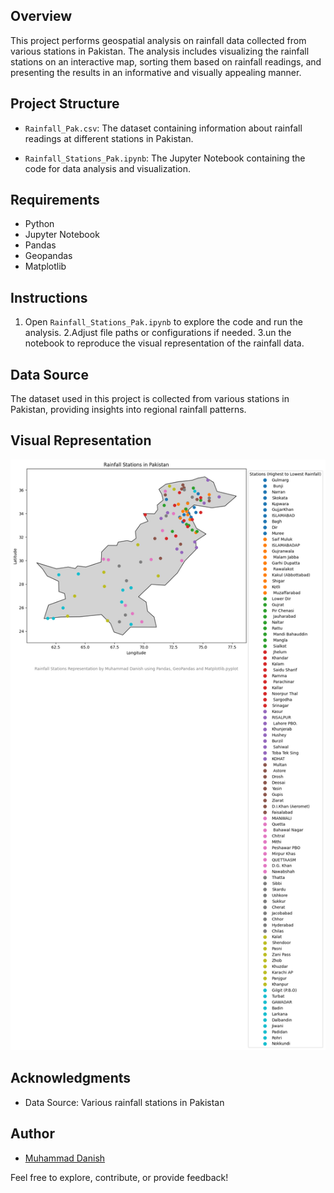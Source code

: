 ## Overview

This project performs geospatial analysis on rainfall data collected from various stations in Pakistan. The analysis includes visualizing the rainfall stations on an interactive map, sorting them based on rainfall readings, and presenting the results in an informative and visually appealing manner.

## Project Structure

- `Rainfall_Pak.csv`: The dataset containing information about rainfall readings at different stations in Pakistan.
  
- `Rainfall_Stations_Pak.ipynb`: The Jupyter Notebook containing the code for data analysis and visualization.

## Requirements

- Python
- Jupyter Notebook
- Pandas
- Geopandas
- Matplotlib

## Instructions

1. Open `Rainfall_Stations_Pak.ipynb` to explore the code and run the analysis.
2.Adjust file paths or configurations if needed.
3.un the notebook to reproduce the visual representation of the rainfall data.


## Data Source

The dataset used in this project is collected from various stations in Pakistan, providing insights into regional rainfall patterns.

## Visual Representation
![Rainfall Analysis Pak Map](https://github.com/danish-abbasi-github/Rainfall-Analysis-in-Pakistan/blob/main/output.png)

## Acknowledgments

- Data Source: Various rainfall stations in Pakistan
  
## Author

- [Muhammad Danish](https://github.com/danish-abbasi-github)

Feel free to explore, contribute, or provide feedback!
